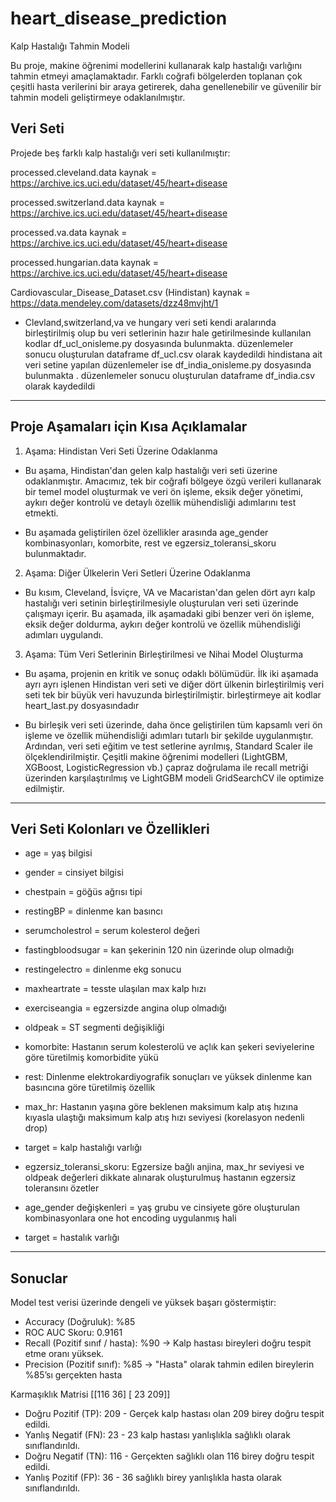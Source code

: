 # heart_disease_prediction
Kalp Hastalığı Tahmin Modeli

Bu proje, makine öğrenimi modellerini kullanarak kalp hastalığı varlığını tahmin etmeyi amaçlamaktadır. Farklı coğrafi bölgelerden toplanan çok çeşitli hasta verilerini bir araya getirerek, daha genellenebilir ve güvenilir bir tahmin modeli geliştirmeye odaklanılmıştır. 

## Veri Seti
Projede beş farklı kalp hastalığı veri seti kullanılmıştır:

processed.cleveland.data 
kaynak = https://archive.ics.uci.edu/dataset/45/heart+disease

processed.switzerland.data
kaynak = https://archive.ics.uci.edu/dataset/45/heart+disease

processed.va.data
kaynak = https://archive.ics.uci.edu/dataset/45/heart+disease
 
processed.hungarian.data
kaynak = https://archive.ics.uci.edu/dataset/45/heart+disease

Cardiovascular_Disease_Dataset.csv (Hindistan)
kaynak = https://data.mendeley.com/datasets/dzz48mvjht/1


- Clevland,switzerland,va ve hungary veri seti kendi aralarında birleştirilmiş olup bu veri setlerinin hazır hale getirilmesinde kullanılan kodlar df_ucl_onisleme.py dosyasında bulunmakta. düzenlemeler sonucu oluşturulan dataframe df_ucl.csv olarak kaydedildi
hindistana ait veri setine yapılan düzenlemeler ise df_india_onisleme.py dosyasında bulunmakta . düzenlemeler sonucu oluşturulan dataframe df_india.csv olarak kaydedildi

---

## Proje Aşamaları için Kısa Açıklamalar

1. Aşama: Hindistan Veri Seti Üzerine Odaklanma
- Bu aşama, Hindistan'dan gelen kalp hastalığı veri seti üzerine odaklanmıştır. Amacımız, tek bir coğrafi bölgeye özgü verileri kullanarak bir temel model oluşturmak ve veri ön işleme, eksik değer yönetimi, aykırı değer kontrolü ve detaylı özellik mühendisliği adımlarını test etmekti.

- Bu aşamada geliştirilen özel özellikler arasında age_gender kombinasyonları, komorbite, rest ve egzersiz_toleransi_skoru bulunmaktadır.


2. Aşama: Diğer Ülkelerin Veri Setleri Üzerine Odaklanma
- Bu kısım, Cleveland, İsviçre, VA ve Macaristan'dan gelen dört ayrı kalp hastalığı veri setinin birleştirilmesiyle oluşturulan veri seti üzerinde çalışmayı içerir. Bu aşamada, ilk aşamadaki gibi benzer veri ön işleme, eksik değer doldurma, aykırı değer kontrolü ve özellik mühendisliği adımları uygulandı.


3. Aşama: Tüm Veri Setlerinin Birleştirilmesi ve Nihai Model Oluşturma
- Bu aşama, projenin en kritik ve sonuç odaklı bölümüdür. İlk iki aşamada ayrı ayrı işlenen Hindistan veri seti ve diğer dört ülkenin birleştirilmiş veri seti tek bir büyük veri havuzunda birleştirilmiştir. birleştirmeye ait kodlar heart_last.py dosyasındadır

- Bu birleşik veri seti üzerinde, daha önce geliştirilen tüm kapsamlı veri ön işleme ve özellik mühendisliği adımları tutarlı bir şekilde uygulanmıştır. Ardından, veri seti eğitim ve test setlerine ayrılmış, Standard Scaler ile ölçeklendirilmiştir. Çeşitli makine öğrenimi modelleri (LightGBM, XGBoost, LogisticRegression vb.) çapraz doğrulama ile recall metriği üzerinden karşılaştırılmış ve LightGBM modeli GridSearchCV ile optimize edilmiştir.


---

## Veri Seti Kolonları ve Özellikleri

- age = yaş bilgisi
- gender = cinsiyet bilgisi
- chestpain = göğüs ağrısı tipi
- restingBP = dinlenme kan basıncı
- serumcholestrol = serum kolesterol değeri
- fastingbloodsugar = kan şekerinin 120 nin üzerinde olup olmadığı
- restingelectro = dinlenme ekg sonucu
- maxheartrate = tesste ulaşılan max kalp hızı
- exerciseangia = egzersizde angina olup olmadığı
- oldpeak = ST segmenti değişikliği

- komorbite: Hastanın serum kolesterolü ve açlık kan şekeri seviyelerine göre türetilmiş komorbidite yükü
- rest: Dinlenme elektrokardiyografik sonuçları ve yüksek dinlenme kan basıncına göre türetilmiş özellik
- max_hr: Hastanın yaşına göre beklenen maksimum kalp atış hızına kıyasla ulaştığı maksimum kalp atış hızı seviyesi (korelasyon nedenli drop)
- target = kalp hastalığı varlığı
- egzersiz_toleransi_skoru: Egzersize bağlı anjina, max_hr seviyesi ve oldpeak değerleri dikkate alınarak oluşturulmuş hastanın egzersiz toleransını özetler
- age_gender değişkenleri = yaş grubu ve cinsiyete göre oluşturulan kombinasyonlara one hot encoding uygulanmış hali

- target = hastalık varlığı




---
## Sonuclar

Model test verisi üzerinde dengeli ve yüksek başarı göstermiştir:
- Accuracy (Doğruluk): %85
- ROC AUC Skoru: 0.9161 
- Recall (Pozitif sınıf / hasta): %90 → Kalp hastası bireyleri doğru tespit etme oranı yüksek.
- Precision (Pozitif sınıf): %85 → "Hasta" olarak tahmin edilen bireylerin %85’sı gerçekten hasta


Karmaşıklık Matrisi 
[[116  36]
 [ 23 209]]
 
- Doğru Pozitif (TP): 209 - Gerçek kalp hastası olan 209 birey doğru tespit edildi.
- Yanlış Negatif (FN): 23 - 23 kalp hastası yanlışlıkla sağlıklı olarak sınıflandırıldı.
- Doğru Negatif (TN): 116 - Gerçekten sağlıklı olan 116 birey doğru tespit edildi.
- Yanlış Pozitif (FP): 36 - 36 sağlıklı birey yanlışlıkla hasta olarak sınıflandırıldı.



















